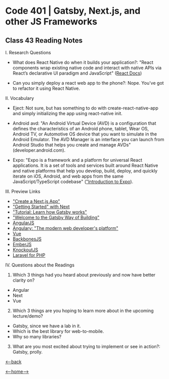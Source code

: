 # Code 401 | Gatsby, Next.js, and other JS Frameworks

## Class 43 Reading Notes

I. Research Questions

- What does React Native do when it builds your application?: "React components wrap existing native code and interact with native APIs via React’s declarative UI paradigm and JavaScript" ([React Docs](https://reactnative.dev/))

- Can you simply deploy a react web app to the phone?: Nope. You've got to refactor it using React Native.

II. Vocabulary

- Eject: Not sure, but has something to do with create-react-native-app and simply initializing the app using react-native init.

- Android avd: "An Android Virtual Device (AVD) is a configuration that defines the characteristics of an Android phone, tablet, Wear OS, Android TV, or Automotive OS device that you want to simulate in the Android Emulator. The AVD Manager is an interface you can launch from Android Studio that helps you create and manage AVDs" (developer.android.com).

- Expo: "Expo is a framework and a platform for universal React applications. It is a set of tools and services built around React Native and native platforms that help you develop, build, deploy, and quickly iterate on iOS, Android, and web apps from the same JavaScript/TypeScript codebase" (["Introduction to Expo](https://docs.expo.io/)).

III. Preview Links

- ["Create a Next.js App"](https://nextjs.org/learn/basics/create-nextjs-app)
- ["Getting Started" with Next](https://nextjs.org/docs)
- ["Tutorial: Learn how Gatsby works"](https://www.gatsbyjs.com/docs/tutorial/)
- ["Welcome to the Gatsby Way of Building"](https://www.gatsbyjs.com/docs/)
- [AngularJS](https://angularjs.org/)
- [Angulary: "The modern web developer's platform"](https://angular.io/)
- [Vue](https://vuejs.org/)
- [BackbonesJS](https://backbonejs.org/)
- [EmberJS](https://emberjs.com/)
- [KnockoutJS](https://knockoutjs.com/)
- [Laravel for PHP](https://laravel.com/)

IV. Questions about the Readings

1. Which 3 things had you heard about previously and now have better clarity on?

- Angular
- Next
- Vue

2. Which 3 things are you hoping to learn more about in the upcoming lecture/demo?

- Gatsby, since we have a lab in it.
- Which is the best library for web-to-mobile.
- Why so many libraries?

3. What are you most excited about trying to implement or see in action?: Gatsby, prolly.

[<--back](401week9.md)

[<--home-->](../../README.md)
